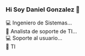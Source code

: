### Hi Soy Daniel Gonzalez 👋


💻 Ingeniero de Sistemas...
<br>
🚀 Analista de soporte de TI...
<br>
💻 Soporte al usuario...
<br>
📲 TI  
<br>




